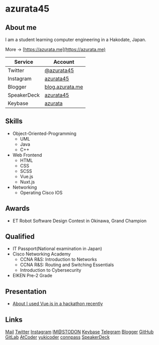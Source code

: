 # azurata45

## About me
I am a student learning computer engineering in a Hakodate, Japan.  

More -> [https://azurata.me](https://azurata.me)

|Service|Account|
|-|-|
|Twitter|[@azurata45](https://twitter.com/azurata45/)|
|Instagram|[azurata45](https://www.instagram.com/azurata45/)|
|Blogger|[blog.azurata.me](https://blog.azurata.me/)|
|SpeakerDeck|[azurata45](https://speakerdeck.com/azurata45)|
|Keybase|[azurata](https://keybase.io/azurata)|

## Skills
- Object-Oriented-Programming
  - UML
  - Java
  - C++
- Web Frontend
  - HTML
  - CSS
  - SCSS
  - Vue.js
  - Nuxt.js
- Networking
  - Operating Cisco IOS

## Awards
- ET Robot Software Design Contest in Okinawa, Grand Champion

## Qualified
- IT Passport(National examination in Japan)
- Cisco Networking Academy
  - CCNA R&S: Introduction to Networks
  - CCNA R&S: Routing and Switching Essentials
  - Introduction to Cybersecurity
- EIKEN Pre-2 Grade

## Presentation
- [About I used Vue.js in a hackathon recently](https://speakerdeck.com/azurata45/kofalseqian-chu-tahatukasondevue-dot-jswoshi-tutahua)

## Links
[Mail](mailto:contact@azurata.me)
[Twitter](https://twitter.com/azurata45)
[Instagram](https://www.instagram.com/azurata45)
[IM@STODON](https://imastodon.net/@azurata)
[Keybase](https://keybase.io/azurata)
[Telegram](https://telegram.me/azurata)
[Blogger](https://blog.azurata.me)
[GitHub](https://github.com/azurata45)
[GitLab](https://gitlab.com/azurata45)
[AtCoder](https://atcoder.jp/users/azurata)
[yukicoder](https://yukicoder.me/users/8237)
[connpass](https://connpass.com/user/azurata)
[SpeakerDeck](https://speakerdeck.com/azurata45)
